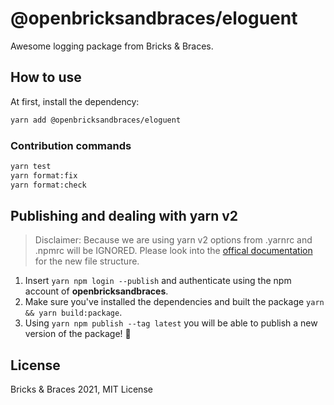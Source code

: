 # @openbricksandbraces/eloguent

Awesome logging package from Bricks & Braces.

## How to use

At first, install the dependency:

```bash
yarn add @openbricksandbraces/eloguent
```

### Contribution commands

```bash
yarn test
yarn format:fix
yarn format:check
```

## Publishing and dealing with yarn v2

> Disclaimer: Because we are using yarn v2 options from .yarnrc and .npmrc will be IGNORED. Please look into the [offical documentation](https://yarnpkg.com/configuration/yarnrc) for the new file structure.

1. Insert `yarn npm login --publish` and authenticate using the npm account of **openbricksandbraces**.
2. Make sure you've installed the dependencies and built the package `yarn && yarn build:package`.
3. Using `yarn npm publish --tag latest` you will be able to publish a new version of the package! 🎉

## License

Bricks & Braces 2021, MIT License
